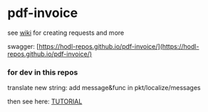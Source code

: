# pdf-invoice

see [wiki](https://github.com/hodl-repos/pdf-invoice/wiki) for creating requests and more

swagger: [https://hodl-repos.github.io/pdf-invoice/](https://hodl-repos.github.io/pdf-invoice/)

### for dev in this repos

translate new string:
add message&func in pkt/localize/messages

then see here:
[TUTORIAL](https://github.com/nicksnyder/go-i18n#translating-a-new-language)
